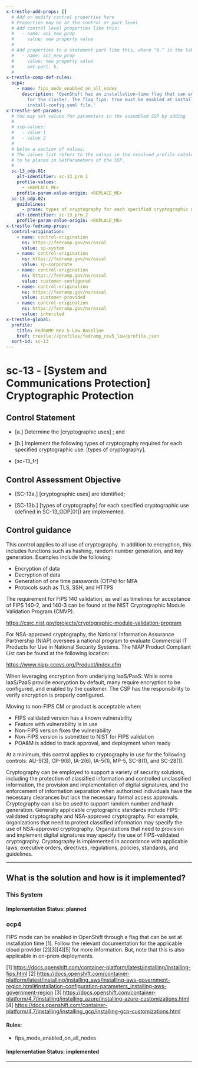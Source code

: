```yaml
---
x-trestle-add-props: []
  # Add or modify control properties here
  # Properties may be at the control or part level
  # Add control level properties like this:
  #   - name: ac1_new_prop
  #     value: new property value
  #
  # Add properties to a statement part like this, where "b." is the label of the target statement part
  #   - name: ac1_new_prop
  #     value: new property value
  #     smt-part: b.
  #
x-trestle-comp-def-rules:
  ocp4:
    - name: fips_mode_enabled_on_all_nodes
      description: 'OpenShift has an installation-time flag that can enable FIPS mode
        for the cluster. The flag fips: true must be enabled at install time in the
        install-config.yaml file.'
x-trestle-set-params:
  # You may set values for parameters in the assembled SSP by adding
  #
  # ssp-values:
  #   - value 1
  #   - value 2
  #
  # below a section of values:
  # The values list refers to the values in the resolved profile catalog, and the ssp-values represent new values
  # to be placed in SetParameters of the SSP.
  #
  sc-13_odp.01:
    alt-identifier: sc-13_prm_1
    profile-values:
      - <REPLACE_ME>
    profile-param-value-origin: <REPLACE_ME>
  sc-13_odp.02:
    guidelines:
      - prose: types of cryptography for each specified cryptographic use are defined;
    alt-identifier: sc-13_prm_2
    profile-param-value-origin: <REPLACE_ME>
x-trestle-fedramp-props:
  control-origination:
    - name: control-origination
      ns: https://fedramp.gov/ns/oscal
      value: sp-system
    - name: control-origination
      ns: https://fedramp.gov/ns/oscal
      value: sp-corporate
    - name: control-origination
      ns: https://fedramp.gov/ns/oscal
      value: customer-configured
    - name: control-origination
      ns: https://fedramp.gov/ns/oscal
      value: customer-provided
    - name: control-origination
      ns: https://fedramp.gov/ns/oscal
      value: inherited
x-trestle-global:
  profile:
    title: FedRAMP Rev 5 Low Baseline
    href: trestle://profiles/fedramp_rev5_low/profile.json
  sort-id: sc-13
---
```


# sc-13 - \[System and Communications Protection\] Cryptographic Protection

## Control Statement

- \[a.\] Determine the [cryptographic uses] ; and

- \[b.\] Implement the following types of cryptography required for each specified cryptographic use: [types of cryptography].

- \[sc-13_fr\]

## Control Assessment Objective

- \[SC-13a.\] [cryptographic uses] are identified;

- \[SC-13b.\] [types of cryptography] for each specified cryptographic use (defined in SC-13_ODP[01]) are implemented.

## Control guidance

This control applies to all use of cryptography. In addition to encryption, this includes functions such as hashing, random number generation, and key generation. Examples include the following:

* Encryption of data
* Decryption of data
* Generation of one time passwords (OTPs) for MFA
* Protocols such as TLS, SSH, and HTTPS


 

The requirement for FIPS 140 validation, as well as timelines for acceptance of FIPS 140-2, and 140-3 can be found at the NIST Cryptographic Module Validation Program (CMVP).

https://csrc.nist.gov/projects/cryptographic-module-validation-program

For NSA-approved cryptography, the National Information Assurance Partnership (NIAP) oversees a national program to evaluate Commercial IT Products for Use in National Security Systems. The NIAP Product Compliant List can be found at the following location:

https://www.niap-ccevs.org/Product/index.cfm

When leveraging encryption from underlying IaaS/PaaS: While some IaaS/PaaS provide encryption by default, many require encryption to be configured, and enabled by the customer. The CSP has the responsibility to verify encryption is properly configured.

Moving to non-FIPS CM or product is acceptable when:

* FIPS validated version has a known vulnerability
* Feature with vulnerability is in use
* Non-FIPS version fixes the vulnerability
* Non-FIPS version is submitted to NIST for FIPS validation
* POA&M is added to track approval, and deployment when ready

At a minimum, this control applies to cryptography in use for the following controls: AU-9(3), CP-9(8), IA-2(6), IA-5(1), MP-5, SC-8(1), and SC-28(1).

Cryptography can be employed to support a variety of security solutions, including the protection of classified information and controlled unclassified information, the provision and implementation of digital signatures, and the enforcement of information separation when authorized individuals have the necessary clearances but lack the necessary formal access approvals. Cryptography can also be used to support random number and hash generation. Generally applicable cryptographic standards include FIPS-validated cryptography and NSA-approved cryptography. For example, organizations that need to protect classified information may specify the use of NSA-approved cryptography. Organizations that need to provision and implement digital signatures may specify the use of FIPS-validated cryptography. Cryptography is implemented in accordance with applicable laws, executive orders, directives, regulations, policies, standards, and guidelines.

______________________________________________________________________

## What is the solution and how is it implemented?

<!-- For implementation status enter one of: implemented, partial, planned, alternative, not-applicable -->

<!-- Note that the list of rules under ### Rules: is read-only and changes will not be captured after assembly to JSON -->

### This System

<!-- Add implementation prose for the main This System component for control: sc-13 -->

#### Implementation Status: planned

### ocp4

FIPS mode can be enabled in OpenShift through a flag that
can be set at installation time [1]. Follow the relevant
documentation for the applicable cloud provider [2][3][4][5]
for more information. But, note that this is also applicable
in on-prem deployments.

[1] https://docs.openshift.com/container-platform/latest/installing/installing-fips.html
[2] https://docs.openshift.com/container-platform/latest/installing/installing_aws/installing-aws-government-region.html#installation-configuration-parameters_installing-aws-government-region
[3] https://docs.openshift.com/container-platform/4.7/installing/installing_azure/installing-azure-customizations.html
[4] https://docs.openshift.com/container-platform/4.7/installing/installing_gcp/installing-gcp-customizations.html

#### Rules:

  - fips_mode_enabled_on_all_nodes

#### Implementation Status: implemented

______________________________________________________________________
